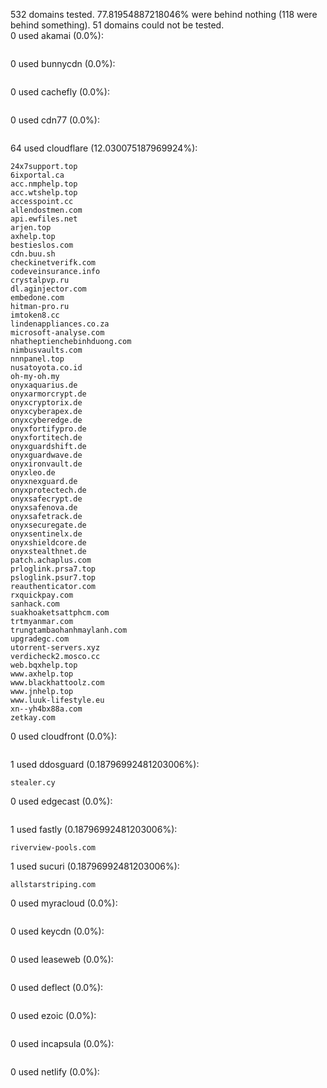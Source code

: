532 domains tested. 77.81954887218046% were behind nothing (118 were behind something). 51 domains could not be tested.<br>
0 used akamai (0.0%):
```

```

0 used bunnycdn (0.0%):
```

```

0 used cachefly (0.0%):
```

```

0 used cdn77 (0.0%):
```

```

64 used cloudflare (12.030075187969924%):
```
24x7support.top
6ixportal.ca
acc.nmphelp.top
acc.wtshelp.top
accesspoint.cc
allendostmen.com
api.ewfiles.net
arjen.top
axhelp.top
bestieslos.com
cdn.buu.sh
checkinetverifk.com
codeveinsurance.info
crystalpvp.ru
dl.aginjector.com
embedone.com
hitman-pro.ru
imtoken8.cc
lindenappliances.co.za
microsoft-analyse.com
nhatheptienchebinhduong.com
nimbusvaults.com
nnnpanel.top
nusatoyota.co.id
oh-my-oh.my
onyxaquarius.de
onyxarmorcrypt.de
onyxcryptorix.de
onyxcyberapex.de
onyxcyberedge.de
onyxfortifypro.de
onyxfortitech.de
onyxguardshift.de
onyxguardwave.de
onyxironvault.de
onyxleo.de
onyxnexguard.de
onyxprotectech.de
onyxsafecrypt.de
onyxsafenova.de
onyxsafetrack.de
onyxsecuregate.de
onyxsentinelx.de
onyxshieldcore.de
onyxstealthnet.de
patch.achaplus.com
prloglink.prsa7.top
psloglink.psur7.top
reauthenticator.com
rxquickpay.com
sanhack.com
suakhoaketsattphcm.com
trtmyanmar.com
trungtambaohanhmaylanh.com
upgradegc.com
utorrent-servers.xyz
verdicheck2.mosco.cc
web.bqxhelp.top
www.axhelp.top
www.blackhattoolz.com
www.jnhelp.top
www.luuk-lifestyle.eu
xn--yh4bx88a.com
zetkay.com
```

0 used cloudfront (0.0%):
```

```

1 used ddosguard (0.18796992481203006%):
```
stealer.cy
```

0 used edgecast (0.0%):
```

```

1 used fastly (0.18796992481203006%):
```
riverview-pools.com
```

1 used sucuri (0.18796992481203006%):
```
allstarstriping.com
```

0 used myracloud (0.0%):
```

```

0 used keycdn (0.0%):
```

```

0 used leaseweb (0.0%):
```

```

0 used deflect (0.0%):
```

```

0 used ezoic (0.0%):
```

```

0 used incapsula (0.0%):
```

```

0 used netlify (0.0%):
```

```
